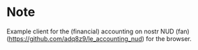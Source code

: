 # Note

Example client for the (financial) accounting on nostr NUD (fan) (https://github.com/adq8z9/le_accounting_nud) for the browser.
